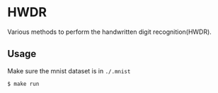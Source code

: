 # HWDR

Various methods to perform the handwritten digit recognition(HWDR).

## Usage

Make sure the mnist dataset is in `./.mnist`

```bash
$ make run
```
